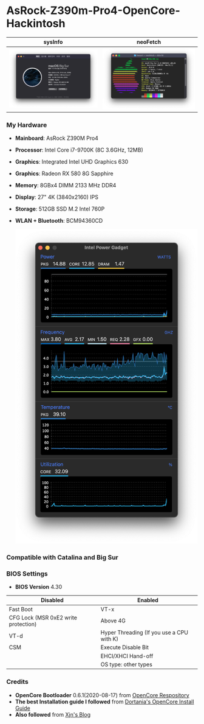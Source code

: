 # AsRock-Z390m-Pro4-OpenCore-Hackintosh

sysInfo | neoFetch
:---:|:----:
![about](/images/about.png)|![neo](/images/neo.png)
### My Hardware

- **Mainboard**: AsRock Z390M Pro4

- **Processor**: Intel Core i7-9700K (8C 3.6GHz, 12MB)

- **Graphics**: Integrated Intel UHD Graphics 630

- **Graphics**: Radeon RX 580 8G Sapphire

- **Memory**: 8GBx4 DIMM 2133 MHz DDR4

- **Display**: 27" 4K (3840x2160) IPS

- **Storage**: 512GB SSD M.2 Intel 760P

- **WLAN + Bluetooth**: BCM94360CD

  ![cpu](/images/cpu.png)

### Compatible with Catalina and Big Sur

### BIOS Settings
- **BIOS Version** 4.30

| Disabled | Enabled |
|----|----|
| Fast Boot | VT-x |
| CFG Lock (MSR 0xE2 write protection) | Above 4G |
| VT-d | Hyper Threading (If you use a CPU with K) |
| CSM | Execute Disable Bit |
| | EHCI/XHCI Hand-off |
| | OS type: other types |

### Credits
* **OpenCore Bootloader** 0.6.1(2020-08-17) from [OpenCore Respository](https://github.com/acidanthera/OpenCorePkg/releases/tag/0.6.0)
* **The best Installation guide I followed** from [Dortania's OpenCore Install Guide](https://dortania.github.io/OpenCore-Install-Guide/config.plist/coffee-lake.html)
* **Also followed** from [Xjn's Blog](https://blog.xjn819.com/?p=543)
